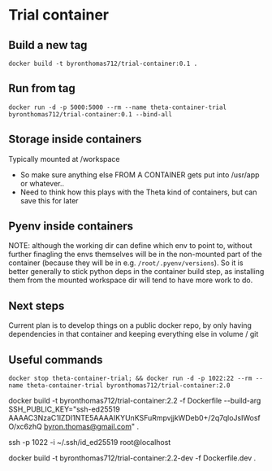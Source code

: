 # Trial container

## Build a new tag

```
docker build -t byronthomas712/trial-container:0.1 .
```

## Run from tag

```
docker run -d -p 5000:5000 --rm --name theta-container-trial byronthomas712/trial-container:0.1 --bind-all
```

## Storage inside containers

Typically mounted at /workspace

- So make sure anything else FROM A CONTAINER gets put into /usr/app or whatever..
- Need to think how this plays with the Theta kind of containers, but can save this for later

## Pyenv inside containers

NOTE: although the working dir can define which env to point to, without further finagling the envs themselves
will be in the non-mounted part of the container (because they will be in e.g. `/root/.pyenv/versions`).
So it is better generally to stick python deps in the container build step, as installing them from the mounted
workspace dir will tend to have more work to do.

## Next steps

Current plan is to develop things on a public docker repo, by only having dependencies in that container and keeping
everything else in volume / git

## Useful commands

```
docker stop theta-container-trial; && docker run -d -p 1022:22 --rm --name theta-container-trial byronthomas712/trial-container:2.0
```

docker build -t byronthomas712/trial-container:2.2 -f Dockerfile --build-arg SSH_PUBLIC_KEY="ssh-ed25519 AAAAC3NzaC1lZDI1NTE5AAAAIKYUnKSFuRmpvjjkWDeb0+/2q7qloJsIWosfO/xc6zhQ byron.thomas@gmail.com" .

ssh -p 1022 -i ~/.ssh/id_ed25519 root@localhost

docker build -t byronthomas712/trial-container:2.2-dev -f Dockerfile.dev .
